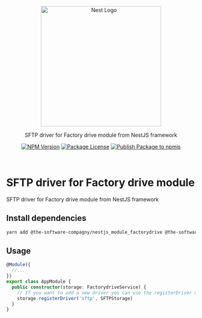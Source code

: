 <p align="center">
  <a href="http://nestjs.com/" target="blank">
    <img src="https://nestjs.com/img/logo_text.svg" width="320" alt="Nest Logo" />
  </a>
</p>

<p align="center">
  SFTP driver for Factory drive module from NestJS framework
</p>

<p align="center">
  <a href="https://www.npmjs.com/org/The-Software-Compagny"><img src="https://img.shields.io/npm/v/@the-software-compagny/nestjs_module_factorydrive-sftp.svg" alt="NPM Version" /></a>
  <a href="https://www.npmjs.com/org/The-Software-Compagny"><img src="https://img.shields.io/npm/l/@the-software-compagny/nestjs_module_factorydrive-sftp.svg" alt="Package License" /></a>
  <a href="https://github.com/The-Software-Compagny/nestjs_module_rcon/actions/workflows/ci.yml"><img src="https://github.com/The-Software-Compagny/nestjs_module_factorydrive-sftp/actions/workflows/ci.yml/badge.svg" alt="Publish Package to npmjs" /></a>
</p>
<br>

# SFTP driver for Factory drive module
SFTP driver for Factory drive module from NestJS framework

## Install dependencies
```bash
yarn add @the-software-compagny/nestjs_module_factorydrive @the-software-compagny/nestjs_module_factorydrive-sftp
```

## Usage
```ts
@Module({
  //...
})
export class AppModule {
  public constructor(storage: FactorydriveService) {
    // If you want to add a new driver you can use the registerDriver method
    storage.registerDriver('sftp', SFTPStorage)
  }
}
```
